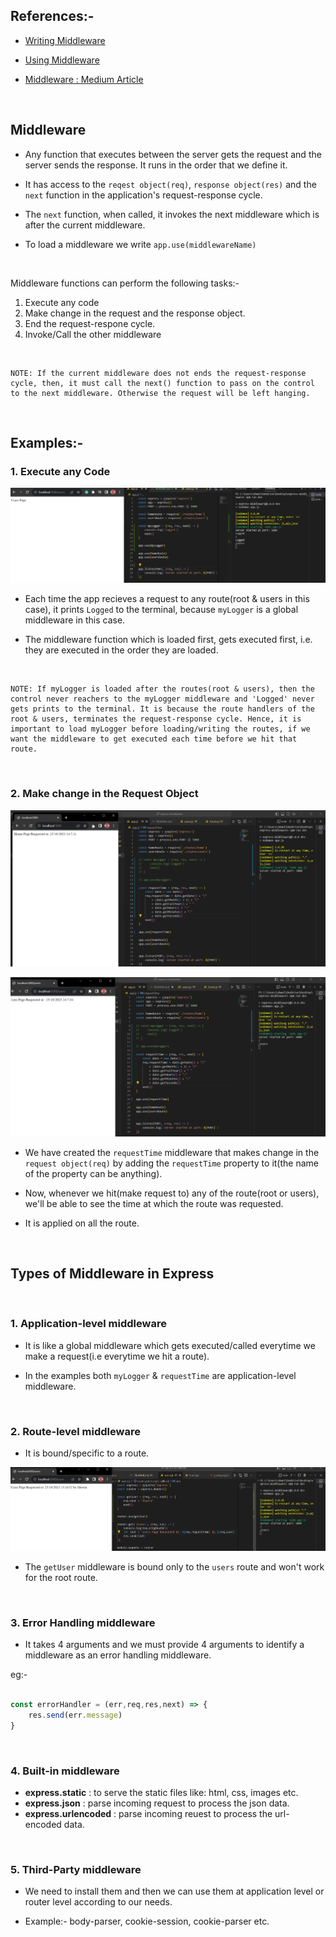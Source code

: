 References:- 
- 
- [Writing Middleware](https://expressjs.com/en/guide/writing-middleware.html)

- [Using Middleware](https://expressjs.com/en/guide/using-middleware.html)

- [Middleware : Medium Article](https://selvaganesh93.medium.com/how-node-js-middleware-works-d8e02a936113)

<br>

<h2>Middleware</h2>

- Any function that executes between the server gets the request and the server sends the response. It runs in the order that we define it.

- It has access to the ```reqest object(req)```, ```response object(res)``` and the ```next``` function in the application's request-response cycle.

- The ```next``` function, when called, it invokes the next middleware which is after the current middleware.

- To load a middleware we write ```app.use(middlewareName)```

<br>

Middleware functions can perform the following tasks:- 

1. Execute any code
2. Make change in the request and the response object.
3. End the request-respone cycle.
4. Invoke/Call the other middleware

<br>

    NOTE: If the current middleware does not ends the request-response cycle, then, it must call the next() function to pass on the control to the next middleware. Otherwise the request will be left hanging.

<br>

<h2>Examples:-</h2>

<h3>1. Execute any Code</h3>

![Alt text](images/image-1.png)

- Each time the app recieves a request to any route(root & users in this case), it prints ```Logged``` to the terminal, because ```myLogger``` is a global middleware in this case.

- The middleware function which is loaded first, gets executed first, i.e. they are executed in the order they are loaded.

<br>
        
    NOTE: If myLogger is loaded after the routes(root & users), then the control never reachers to the myLogger middleware and 'Logged' never gets prints to the terminal. It is because the route handlers of the root & users, terminates the request-response cycle. Hence, it is important to load myLogger before loading/writing the routes, if we want the middleware to get executed each time before we hit that route.

<br>

<h3>2. Make change in the Request Object</h3>


![Alt text](images/image-2.png)

![Alt text](images/image-3.png)

- We have created the ```requestTime``` middleware that makes change in the ```request object(req)``` by adding the ```requestTime``` property to it(the name of the property can be anything).

- Now, whenever we hit(make request to) any of the route(root or users), we'll be able to see the time at which the route was requested.

- It is applied on all the route.

<br>

<h2>Types of Middleware in Express</h2>

<br>


<h3>1. Application-level middleware</h3>

- It is like a global middleware which gets executed/called everytime we make a request(i.e everytime we hit a route).

- In the examples both ```myLogger``` & ```requestTime``` are application-level middleware.

<br>


<h3>2. Route-level middleware</h3>

- It is bound/specific to a route.

![Alt text](images/image-4.png)

- The ```getUser``` middleware is bound only to the ```users``` route and won't work for the root route.



<br>


<h3>3. Error Handling middleware</h3>

- It takes 4 arguments and we must provide 4 arguments to identify a middleware as an error handling middleware.

eg:-

```js

const errorHandler = (err,req,res,next) => {
    res.send(err.message)
}

```


<br>


<h3>4. Built-in middleware</h3>

- **express.static** : to serve the static files like: html, css, images etc.
- **express.json** : parse incoming request to process the json data.
- **express.urlencoded** : parse incoming reuest to process the url-encoded data. 


<br>


<h3>5. Third-Party middleware</h3>

- We need to install them and then we can use them at application level or router level according to our needs.

- Example:- body-parser, cookie-session, cookie-parser etc.
